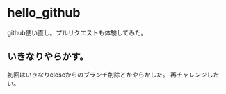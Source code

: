 # hello_github

github使い直し。プルリクエストも体験してみた。


## いきなりやらかす。

初回はいきなりcloseからのブランチ削除とかやらかした。
再チャレンジしたい。
